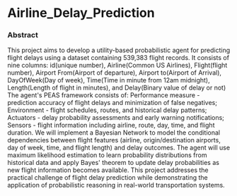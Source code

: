 # Airline_Delay_Prediction

### Abstract

This project aims to develop a utility-based probabilistic agent for predicting flight delays using a dataset containing 539,383 flight records. It consists of nine columns: id(unique number), Airline(Common US Airlines), Flight(flight number), Airport From(Airport of departure), Airport to(Airport of Arrival), DayOfWeek(Day of week), Time(Time in minute from 12am midnight), Length(Length of flight in minutes), and Delay(Binary value of delay or not) The agent's PEAS framework consists of: Performance measure - prediction accuracy of flight delays and minimization of false negatives; Environment - flight schedules, routes, and historical delay patterns; Actuators - delay probability assessments and early warning notifications; Sensors - flight information including airline, route, day, time, and flight duration. We will implement a Bayesian Network to model the conditional dependencies between flight features (airline, origin/destination airports, day of week, time, and flight length) and delay outcomes. The agent will use maximum likelihood estimation to learn probability distributions from historical data and apply Bayes' theorem to update delay probabilities as new flight information becomes available. This project addresses the practical challenge of flight delay prediction while demonstrating the application of probabilistic reasoning in real-world transportation systems.
